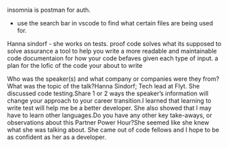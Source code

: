 insomnia is postman for auth.
- use the search bar in vscode to find what certain files are being used for.

Hanna sindorf - she works on tests. 
proof code solves what its supposed to solve
assurance
a tool to help you write a more readable and maintainable code
documentaion for how your code befaves given each type of input. 
 a plan for the lofic of the code your about to write

 Who was the speaker(s) and what company or companies were they from?  What was the topic of the talk?Hanna Sindorf; Tech lead at Flyt. She discussed code testing.Share 1 or 2 ways the speaker’s information will change your approach to your career transition.I learned that learning to write test will help me be a better developer. She also showed that I may have to learn other languages.Do you have any other key take-aways, or observations about this Partner Power Hour?She seemed like she knew what she was talking about. She came out of code fellows and I hope to be as confident as her as a developer.
